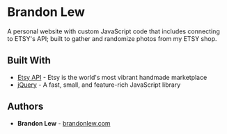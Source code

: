 # Brandon Lew

A personal website with custom JavaScript code that includes connecting to ETSY's API; built to gather and randomize photos from my ETSY shop.

## Built With

* [Etsy API](https://www.etsy.com/developers/documentation/) - Etsy is the world's most vibrant handmade marketplace
* [jQuery](http://jquery.com/) - A fast, small, and feature-rich JavaScript library

## Authors

* **Brandon Lew** - [brandonlew.com](http://www.brandonlew.com)
